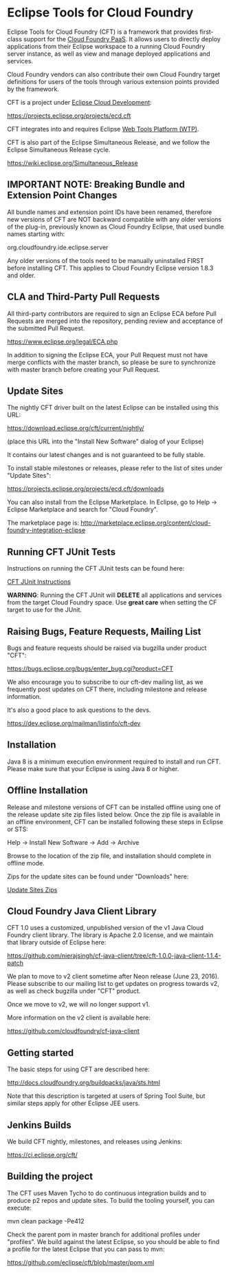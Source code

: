# Eclipse Tools for Cloud Foundry

  Eclipse Tools for Cloud Foundry (CFT) is a framework that provides first-class support for the [Cloud Foundry
  PaaS](http://docs.cloudfoundry.org). It allows users to directly deploy applications from their Eclipse
  workspace to a running Cloud Foundry server instance, as well as view and manage deployed applications and services.

  Cloud Foundry vendors can also contribute their own Cloud Foundry target definitions for users of the tools
  through various extension points provided by the framework.

  CFT is a project under [Eclipse Cloud Development](https://projects.eclipse.org/projects/ecd):

  https://projects.eclipse.org/projects/ecd.cft

  CFT integrates into and requires Eclipse [Web Tools Platform (WTP)](http://eclipse.org/webtools).

  CFT is also part of the Eclipse Simultaneous Release, and we follow the Eclipse Simultaneous Release cycle.

  https://wiki.eclipse.org/Simultaneous_Release  

## IMPORTANT NOTE: Breaking Bundle and Extension Point Changes

  All bundle names and extension point IDs have been renamed, therefore new versions of CFT are NOT backward compatible with any older versions
  of the plug-in, previously known as Cloud Foundry Eclipse, that used bundle names starting with:

  org.cloudfoundry.ide.eclipse.server

  Any older versions of the tools need to be manually uninstalled FIRST before installing CFT. This applies to Cloud Foundry Eclipse version 1.8.3 and older.

## CLA and Third-Party Pull Requests

  All third-party contributors are required to sign an Eclipse ECA before Pull Requests are merged into the repository,
  pending review and acceptance of the submitted Pull Request.

  https://www.eclipse.org/legal/ECA.php

  In addition to signing the Eclipse ECA, your Pull Request must not have merge conflicts with the master branch, so please be sure to
  synchronize with master branch before creating your Pull Request.

## Update Sites

  The nightly CFT driver built on the latest Eclipse can be installed using this URL:

  https://download.eclipse.org/cft/current/nightly/

  (place this URL into the "Install New Software" dialog of your Eclipse)

  It contains our latest changes and is not guaranteed to be fully stable.

  To install stable milestones or releases, please refer to the list of sites under "Update Sites":

  https://projects.eclipse.org/projects/ecd.cft/downloads

  You can also install from the Eclipse Marketplace. In Eclipse, go to Help -> Eclipse Marketplace
  and search for "Cloud Foundry".

  The marketplace page is:
  http://marketplace.eclipse.org/content/cloud-foundry-integration-eclipse

## Running CFT JUnit Tests

  Instructions on running the CFT JUnit tests can be found here:

  [CFT JUnit Instructions](org.eclipse.cft.server.tests/README.md)

  **WARNING**: Running the CFT JUnit will **DELETE** all applications and services from the target Cloud Foundry space. Use **great care** when setting the CF target
  to use for the JUnit.

## Raising Bugs, Feature Requests, Mailing List

  Bugs and feature requests should be raised via bugzilla under product "CFT":

  https://bugs.eclipse.org/bugs/enter_bug.cgi?product=CFT

  We also encourage you to subscribe to our cft-dev mailing list, as we frequently post updates on CFT there, including milestone
  and release information.

  It's also a good place to ask questions to the devs.

  https://dev.eclipse.org/mailman/listinfo/cft-dev

## Installation

  Java 8 is a minimum execution environment required to install and run CFT.
  Please make sure that your Eclipse is using Java 8 or higher.

## Offline Installation

  Release and milestone versions of CFT can be installed offline using one of the release update
  site zip files listed below. Once the zip file is available in an offline environment, CFT can be
  installed following these steps in Eclipse or STS:

  Help -> Install New Software -> Add -> Archive

  Browse to the location of the zip file, and installation should complete in offline mode.

  Zips for the update sites can be found under "Downloads" here:

  [Update Sites Zips](https://projects.eclipse.org/projects/ecd.cft/downloads)

## Cloud Foundry Java Client Library

   CFT 1.0 uses a customized, unpublished version of the v1 Java Cloud Foundry client library. The library is Apache 2.0 license,
   and we maintain that library outside of Eclipse here:

   https://github.com/nierajsingh/cf-java-client/tree/cft-1.0.0-java-client-1.1.4-patch

   We plan to move to v2 client sometime after Neon release (June 23, 2016). Please subscribe to our mailing list to
   get updates on progress towards v2, as well as check bugzilla under "CFT" product.

   Once we move to v2, we will no longer support v1.

   More information on the v2 client is available here:

   https://github.com/cloudfoundry/cf-java-client


## Getting started

  The basic steps for using CFT are described here:

  http://docs.cloudfoundry.org/buildpacks/java/sts.html

  Note that this description is targeted at users of Spring Tool Suite, but similar steps apply for
  other Eclipse JEE users.

## Jenkins Builds

  We build CFT nightly, milestones, and releases using Jenkins:

  https://ci.eclipse.org/cft/

## Building the project

  The CFT uses Maven Tycho to do continuous integration builds and
  to produce p2 repos and update sites. To build the tooling yourself, you can execute:

  mvn clean package -Pe412

  Check the parent pom in master branch for additional profiles under "profiles". We build against the latest Eclipse, so you
  should be able to find a profile for the latest Eclipse that you can pass to mvn:

  https://github.com/eclipse/cft/blob/master/pom.xml

